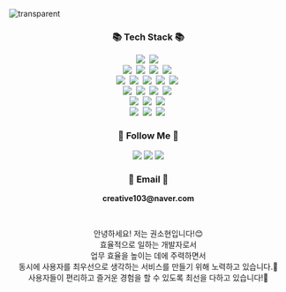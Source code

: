 ![transparent](https://capsule-render.vercel.app/api?type=transparent&fontColor=F5C0CA&text=Sohyun's%20GitHub%20&height=150&fontSize=60&desc=Welcome!&descAlignY=75&descAlign=60)
<br>

<h3 align="center">📚 Tech Stack 📚</h3>
<p align="center">
  <img src="https://img.shields.io/badge/java-007396?style=flat-square&logo=java&logoColor=white"/></a>&nbsp                    <!-- 자바 -->
  <img src="https://img.shields.io/badge/python-3776AB?style=flat-square&logo=python&logoColor=white"/></a>&nbsp                <!-- 파이썬 -->        
  <br>
  <img src="https://img.shields.io/badge/html5-E34F26?style=flat-square&logo=html5&logoColor=white"/></a>&nbsp                  <!-- HTML -->
  <img src="https://img.shields.io/badge/css-1572B6?style=flat-square&logo=css3&logoColor=white"/></a>&nbsp                     <!-- CSS -->
  <img src="https://img.shields.io/badge/Javascript-ffb13b?style=flat-square&logo=javascript&logoColor=white"/></a>&nbsp          <!-- 자바스크립트 -->
  <img src="https://img.shields.io/badge/jquery-0769AD?style=flat-square&logo=jquery&logoColor=white"></a>&nbsp                 <!-- 제이쿼리 -->
  <br>
  <img src="https://img.shields.io/badge/oracle-F80000?style=flat-square&logo=oracle&logoColor=white"/></a>&nbsp                <!-- 오라클 -->
  <img src="https://img.shields.io/badge/mysql-4479A1?style=flat-square&logo=mysql&logoColor=white"/></a>&nbsp                  <!-- 마이SQL -->
  <img src="https://img.shields.io/badge/mariaDB-003545?style=flat-square&logo=mariaDB&logoColor=white"/></a>&nbsp              <!-- 마리아 -->
  <img src="https://img.shields.io/badge/Mysql-E6B91E?style=flat-square&logo=MySql&logoColor=white"/></a>&nbsp                    <!-- 포스트그레이SQL -->
  <img src="https://img.shields.io/badge/Docker-2496ED?style=flat-square&logo=Docker&logoColor=white"/></a>&nbsp                  <!-- SQL라이트 -->
  <br>
  <img src="https://img.shields.io/badge/spring-6DB33F?style=flat-square&logo=spring&logoColor=white"/></a>&nbsp                <!-- 스프링프레임워크 -->
  <img src="https://img.shields.io/badge/SpringBoot-6DB33F?style=flat-square&logo=SpringBoot&logoColor=white"/></a>&nbsp          <!-- 스프링부트 -->
  <img src="https://img.shields.io/badge/flask-000000?style=flat-square&logo=flask&logoColor=white"/></a>&nbsp                  <!-- 플라스크 -->
  <img src="https://img.shields.io/badge/bootstrap-7952B3?style=flat-square&logo=bootstrap&logoColor=white"></a>&nbsp           <!-- 부트스트랩 -->
  <br>
  <img src="https://img.shields.io/badge/linux-FCC624?style=flat-square&logo=linux&logoColor=black"/></a>&nbsp                  <!-- 리눅스 -->
  <img src="https://img.shields.io/badge/amazonaws-232F3E?style=flat-square&logo=amazonaws&logoColor=white"/></a>&nbsp          <!-- AWS -->
  <img src="https://img.shields.io/badge/apache tomcat-F8DC75?style=flat-square&logo=apachetomcat&logoColor=white"/></a>&nbsp   <!-- 아파치 -->
  <br>
  <img src="https://img.shields.io/badge/github-181717?style=flat-square&logo=github&logoColor=white"></a>&nbsp                 <!-- 깃헙 -->
  <img src="https://img.shields.io/badge/git-F05032?style=flat-square&logo=git&logoColor=white"></a>&nbsp                       <!-- 깃 -->
  <img src="https://img.shields.io/badge/fontawesome-339AF0?style=flat-square&logo=fontawesome&logoColor=white"></a>&nbsp       <!-- 폰트어썸 -->
</p>

<h3 align="center">🌈 Follow Me 🌈</h3>
<p align="center">
  <a href="https://creative103.tistory.com" target="_blank"><img src="https://img.shields.io/badge/Tistory-535D6C?style=flat-square&logo=Tistory&logoColor=white"/></a>
  <a href="https://creative103.notion.site/creative103/10ad2f664e3d4ae2a9c79b21076de2b7" target="_blank"><img src="https://img.shields.io/badge/Notion-000000?style=flat-square&logo=Notion&logoColor=white"/></a>
  <a href="mailto:thgus4982@gmail.com" target="_blank"><img src="https://img.shields.io/badge/Gmail-d14836?style=flat-square&logo=Gmail&logoColor=white&link=thgus4982@gmail.com"/></a>
</p>

<h3 align="center">📧 Email 📧</h3>
<p align="center">
  <Strong>creative103@naver.com</Strong>
</p>

<br>

<p align="center">
  안녕하세요! 저는 권소현입니다!😊<br>
  효율적으로 일하는 개발자로서<br>
  업무 효율을 높이는 데에 주력하면서<br>
  동시에 사용자를 최우선으로 생각하는 서비스를 만들기 위해 노력하고 있습니다.💪<br>
  사용자들이 편리하고 즐거운 경험을 할 수 있도록 최선을 다하고 있습니다!🚀<br>
</p>

<br>
